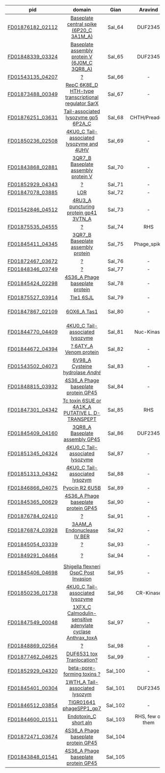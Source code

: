 |                        pid                        |                                           domain                                           |  Gian   |     Aravind      |           Pfam            |     observation     |                                                                                                                                                  Seed                                                                                                                                                  |
|:-------------------------------------------------:|:------------------------------------------------------------------------------------------:|:-------:|:----------------:|:-------------------------:|:-------------------:|:------------------------------------------------------------------------------------------------------------------------------------------------------------------------------------------------------------------------------------------------------------------------------------------------------:|
| [ FD01876182_02112](FD01876182_02112_rep_seq.aln) |          [Baseplate central spike (6P20_C 3A1M_A)](FD01876182_02112_rep_seq.hhr)           | Sal_64  |     DUF2345      |          DUF2345          |         nan         |                                                                                     GIKVEDDIVLESSSRISLKVGGSFVVIHPGGVDIMGPKINLNSGGSPGDAIQSILPDLPNNAFGAYFRIIDSITGNENMNFAWQVSSATRVIKGTTDTALTQVLQTDKEESVNLDYIYQTKAGIR                                                                                      |
| [ FD01848339_03324](FD01848339_03324_rep_seq.aln) |        [Baseplate assembly protein V (6J0M_C 3QR8_A)](FD01848339_03324_rep_seq.hhr)        | Sal_65  |     DUF2345      |          DUF2345          |         nan         |                                                                                           NVPPEASGQGTGYTPPDVDGAPSMPSTSATKDFIYSRNGLMEIRNAGGAWSVTHLGNGTTIGFNEAGELFAISQGGAFISAAGDMNIKAGGNMGIEAGGVLGIRAAEVKVDKG                                                                                            |
| [ FD01543135_04207](FD01543135_04207_rep_seq.aln) |                             [?](FD01543135_04207_rep_seq.hhr)                              | Sal_66  |        -         |             -             |         nan         |                                                                        NKYGHMKNGGYGARPTPPPKPNPGKMPGIAEKLMPNYPIDQASSEPNVFKTFFNGFSPYDYTLYCKKWVKPNLIYTPWDDPKYPGMDTKTAIDYLPKKNWAANQLPEGYSCAEPYLFPDLNELSGPATAGIDDLGELWGKISQRTRRGGRK                                                                         |
| [ FD01873488_00349](FD01873488_00349_rep_seq.aln) |    [RepC 6K8E_D HTH-type transcriptional regulator SarX](FD01873488_00349_rep_seq.hhr)     | Sal_67  |        -         |             -             |         nan         |           AKGMKGAITLKNDCDTVIKLAASDRQTGDNDIAFSVSLTVEKNRSAAKLPVMEFNLCLEDNGITQQELHEIDNELCDYPDEGETGYEVKNSTKTLVFIDKPNKINNDEKTNKEGALPGRKQADDESLDAKLSRRNKYAQAHTHHHHPMTQQQQQETIETNRSNGETRVVASGFTGEARVKNNDSYIMYMNTLKKLKDAPLQKELYEKIYGEISDNKYISAINLDIFINKEEKTIGKRKDVIKKALSEMVKKNAIVIDNKTISQPKPPTPIMTDI           |
| [ FD01876251_03631](FD01876251_03631_rep_seq.aln) |            [Tail-associated lysozyme gp5 6P2A_C](FD01876251_03631_rep_seq.hhr)             | Sal_68  |  CHTH/Preader1   |          DUF1441          |         nan         |                                           LPDVKPGEQLQQQRAEVFQRVTKDGSWHRETDQQIREHSARRTINSDQEERTTTTRTVTVQANDITSVLGTSKLTAGQIEHLTTGHYAIAAGKHIQMVAQDLLTKLKGATSTIEHDLTENVGGRRICRADEGLEFTAPTVFIGRGGSREKSGLNLLTLLIDILELVQQLATHTASHTHSNTGTPTNSSALTADAAQATRLHKKYGDLIA                                            |
| [ FD01850236_02508](FD01850236_02508_rep_seq.aln) |         [ 4KU0_C Tail-associated lysozyme and 4UHV](FD01850236_02508_rep_seq.hhr)          | Sal_69  |        -         |             -             |         nan         |                                                                                       NTSVALTQSSQVGIQKSLLIGKGYNVSVGENVTFTVGKSKTESTGKVAVYSAGEHLELRCGLARLVLTQDGKIFLNGTAINLQGMQTLSGDALMINWNCGATEDPPKTPAESGSQPLDMRQY                                                                                       |
| [ FD01843868_02881](FD01843868_02881_rep_seq.aln) |            [3QR7_B Baseplate assembly protein V](FD01843868_02881_rep_seq.hhr)             | Sal_70  |        -         | Bactofilin, small overlap |         nan         |                                               IKPNEHVTAYCDGATDTYDTKTHVKTWQGVPGGIVRILGESKIEILGRADVTITSENVVNIHGGKVINADAEVINVTATDTINAHATTINATATDSVNVIASNAVDFTSTTFTATAPGGITLNGPTRITQTLVTVGNATFLSDLRVTGEEGGSGNIRTTGSVFAGQEIQDRQGSMSEIRVTYNGHKHNCPDGGTDIPSILMV                                               |
| [ FD01852929_04343](FD01852929_04343_rep_seq.aln) |                             [?](FD01852929_04343_rep_seq.hhr)                              | Sal_71  |        -         |             -             |         nan         |      LTEMEILFLKFMVRDYRDLTGKDLGLIMHNIVRSNDDEAAELRSRIENMSPRSAASTFDMSTDPAPIHEWLARFQETRLEWQRPDDNAALPAPALTSGDDLPKAGNSKIPLPAITPELLMSQFPDMSDADRQALEYIADPENFSHVLHSDGTVLSVSENGPAAHFKNTYIPHTWTFKYNFKSPGEDYPYFASHVAQYQYVLAAVAGGWIGQMPVTLIRDNVINQATLNNTEGLKGEELKTAFLNNTPNGKSTAKILEAFNLEATSVKVEEIDGDANFYVNLKRK      |
| [ FD01847078_03885](FD01847078_03885_rep_seq.aln) |                            [LOR](FD01847078_03885_rep_seq.hhr)                             | Sal_72  |        -         |             -             |         nan         |                                                                                                                GMLLNCVTSDGYVSYFSDGNEIFYERLQRSDEITENYFITDYKGTVVAEISGSTVTQRYEFTVYGDLIQSAE                                                                                                                |
| [ FD01542846_04512](FD01542846_04512_rep_seq.aln) |           [4RU3_A puncturing protein gp41 3VTN_A](FD01542846_04512_rep_seq.hhr)            | Sal_73  |        -         |             -             |         nan         |                                                                                                 ADRRFRLKGLARGEVALYDDQGQSVTLTRAGIVVNGGGKPVIFTNATKARFEMPIESTGDIRDNCDSSGKTMAEMRTTYNGHTHKENGDGGGITDKPGQPMS                                                                                                 |
| [ FD01875535_04555](FD01875535_04555_rep_seq.aln) |                             [?](FD01875535_04555_rep_seq.hhr)                              | Sal_74  |       RHS        |            RHS            |         nan         |                                                                                                           QGLRGADRRADRRGVLGMSGRNDVRRAGKPAAGGEGAAGGDQLRAVRPAAVHTSSLPLRPAWTATGADYPDNTVAWRGEYDE                                                                                                           |
| [ FD01845411_04345](FD01845411_04345_rep_seq.aln) |             [3QR7_B Baseplate assembly protein](FD01845411_04345_rep_seq.hhr)              | Sal_75  |   Phage_spike    |        Phage_spike        |         nan         |                                                                                                SLKEMVITAPDGAVIRYDADAGALSATGMKTANLEASVSVTLKTPVVECTQHLKAATFEITQGGKMTGSVEHSGGSFTSNGVQVDNHGHGGVKPGDSWTKGTR                                                                                                 |
| [ FD01872467_03672](FD01872467_03672_rep_seq.aln) |                             [?](FD01872467_03672_rep_seq.hhr)                              | Sal_76  |        -         |             -             |         nan         |                                                                                                                       QGSAGVLRGAPTGVVCSVCPGGMTSGEPINPLPGAKVLPGEIDFALPGPLPFILTRA                                                                                                                        |
| [ FD01848346_03749](FD01848346_03749_rep_seq.aln) |                             [?](FD01848346_03749_rep_seq.hhr)                              | Sal_77  |        -         |             -             |         nan         |                                                                                                                       ISGGLERMRRTSATAGRTFTSRCGCRGSILTTRQGCITICSDIMHRSVAGSSVRIRLG                                                                                                                       |
| [ FD01845424_02298](FD01845424_02298_rep_seq.aln) |               [4S36_A Phage baseplate protein](FD01845424_02298_rep_seq.hhr)               | Sal_78  |        -         |             -             |         nan         |                                                                                                             DKDKRYVRFADDAAFEYDRKTHQLTVNGGIEKIVIEAKTSISITAPLTSITGNVQVTGNISASGSIIDAGGNTNHHSH                                                                                                             |
| [ FD01875527_03914](FD01875527_03914_rep_seq.aln) |                         [Tle1 6SJL](FD01875527_03914_rep_seq.hhr)                          | Sal_79  |        -         |             -             |         nan         |                                                               PYEVTMMVGDQEALKAFKSEASKRYYEAQKVYQAYLATPSQLKDELHQYSIPTPSGGRTGYIANTVMTRYVKPELQLLAGHLMRQLAAESGVPILELTETIPDELAAIFTAYQAAATTGGLPTLTPEQEHLIMTQYAHCSDSWVTSAGIFVNAPAPSRIRRVYQQQQGK                                                                |
| [ FD01847867_02109](FD01847867_02109_rep_seq.aln) |                        [6OX6_A Tas1](FD01847867_02109_rep_seq.hhr)                         | Sal_80  |        -         |             -             | Betwen PAAR and RHS |                                                                                 DEPENGVHVSGDVRIGGPLLVVRDIKSGKSQITLVTTIALTFMQPGRASAKSACFMMGLGIDMMVQKAGSALNRPVNAATGAKYLAGDDDVDFSLPGHFPLEWQRTYSSRDERTEGMFGRGWSVRRTTRMKTA                                                                                  |
| [ FD01844770_04409](FD01844770_04409_rep_seq.aln) |              [4KU0_C Tail-associated lysozyme ](FD01844770_04409_rep_seq.hhr)              | Sal_81  |    Nuc-Kinase    |          DUF2345          |         nan         |                                                                                               KDFTGLTSRETVGVLKAVTVGGVYQTTVVGEMNTSVIMAQTEEVGLLKSVTVNGPLNVSSATSITFTCGASSITMNEAGVVTISGTEFNFSASGPVAIKGKDVDIN                                                                                               |
| [ FD01844672_04394](FD01844672_04394_rep_seq.aln) |                   [? 6ATY_A Venom protein](FD01844672_04394_rep_seq.hhr)                   | Sal_82  |        -         |             -             |         nan         |                                                                      RALANDAKGVAEAILPKYGPAGIHRARIIKNDAEDFGENMDKYVGGSWNGHADALRHCYLMCAFAKEFGHDIAKRIGDNHERNDVAGIFSQQGNETTMDLNNNAVGLACAKSSDDCSSSCIQKYYNGELYDLNGLIDDPKLISPTLTNEWSVSDD                                                                       |
| [ FD01543502_04073](FD01543502_04073_rep_seq.aln) |             [6V98_A Cysteine hydrolase *André*](FD01543502_04073_rep_seq.hhr)              | Sal_83  |        -         |       DDE_Tnp_IS66        |         nan         |                                                                               DAIQINYDYYPVNTGMGFNLPLGHGAVVTVDPKAGKTQYYEFGRYTDKKCGNVRRRPVPDLSMGKDGQPTKESLDALYKFTSEKYGHGSTVTPTYYSDTNYKSANKHAEDFSKKHDCYSPIGNNCKTFAHDAATAGGK                                                                               |
| [ FD01848815_03932](FD01848815_03932_rep_seq.aln) |            [4S36_A Phage baseplate protein GP45](FD01848815_03932_rep_seq.hhr)             | Sal_84  |        -         |        Phage_lysis        |         nan         |                                                                                            GSEGEHITRYGDGTEIRYDREKHALSITLAPGGTYKITGKGTLDGPVEITDTLTVQGETQINADATVAGNIGASKEITDKSGSMSRIREVFNNHDHRGDSGGLTDKPNQKM                                                                                             |
| [ FD01847301_04342](FD01847301_04342_rep_seq.aln) |      [Tc toxin 6SUE or 4A1K_A PUTATIVE L, D-TRANSPEPT](FD01847301_04342_rep_seq.hhr)       | Sal_85  |       RHS        |           OCRE            |         nan         |                                                                                                                          NAADISNSGAYFHQPQRLPGQYFDDETGCITICSDIMHRSVAGSSARTRLG                                                                                                                           |
| [ FD01845409_04160](FD01845409_04160_rep_seq.aln) |               [3QR8_A Baseplate assembly GP45](FD01845409_04160_rep_seq.hhr)               | Sal_86  |     DUF2345      |       Gp5_C/DUF2345       |         nan         |                                                                                                                                                                                                                                                                                                        |
| [ FD01851345_04324](FD01851345_04324_rep_seq.aln) |              [4KU0_C Tail-associated lysozyme](FD01851345_04324_rep_seq.hhr)               | Sal_87  |        -         |             -             |         nan         |                                                                                                      TIQTVKELYLAAGDSITLSCGDTVLYMSSKGEFYVTCKTFNITATDADGQINTIKGQLDLNMDKREPKVGTFGESEKTAMAAVIKETFPPKE                                                                                                      |
| [ FD01851313_04342](FD01851313_04342_rep_seq.aln) |               [4KU0_C Tail-associated lysozym](FD01851313_04342_rep_seq.hhr)               | Sal_88  |        -         |             -             |         nan         |                                                                                                            LAQTINIGTTYRLDVGDQFTLRCGNAALVLHKDGSIEFCGKQLMLHTSDVMQLIGKGIDMNPDGGTAVTADDIAPLPTSE                                                                                                            |
| [ FD01846866_04075](FD01846866_04075_rep_seq.aln) |                       [Pyocin R2 6U5B](FD01846866_04075_rep_seq.hhr)                       | Sal_89  |        -         |        Baseplate_J        |         nan         |                                                                             WKGGGTVGVTFVMDNRSNIFPQPADVERVADYIAGHTDPITGLIVGQPDGVNVTVFAAKAKPVNPRIYISPKTAELKQAITHAINTMFFNEVTPGGALAPSRIIRAVAGVTGLDDFEVRFPTEIQRSENTELLTPGTIEWL                                                                              |
| [ FD01845365_00629](FD01845365_00629_rep_seq.aln) |            [4S36_A Phage baseplate protein GP45](FD01845365_00629_rep_seq.hhr)             | Sal_90  |        -         |        Phage_spike        |         nan         |                                                                            DRDKRRTDFADGAFVEYDRKNSAMTIGGAIRTLTITTHSDITVQTDTQTTVIAKESATIRTQYATVDSPETDVTGNATIKGDLLVKGSITGQGGMSISGGKGGAAATIDGTLKATGDLQSARVSLEEHQHPNGHNGSPTGAPMK                                                                            |
| [ FD01876784_02410](FD01876784_02410_rep_seq.aln) |                             [?](FD01876784_02410_rep_seq.hhr)                              | Sal_91  |        -         |         Sod_Fe_N          |         nan         |                                                                         DAIENMITGGMVFAVSGIPGLIVTNSIADSAYQFGYDMDDIVGGAHNGAADALRHCYLMCRMTKTFGSTMADAIGKNHEAAGDRGGQPANERLMDLKNNTVGISCGNSPSKCSDACIEKYNNGQLFGLGGIKADNSIKTKQGNSDASNY                                                                          |
| [ FD01876874_03928](FD01876874_03928_rep_seq.aln) |                 [3AAM_A Endonuclease IV BER](FD01876874_03928_rep_seq.hhr)                 | Sal_92  |        -         |      Phage_HK97_TLTM      |         nan         |                                                                                   DYVVAASRKLMQHAKSAELDVTETWTTAAQNATHNVTQTLEEKIGQIKKSVAGQMQQIIAPQVWFGSSAINTLTLMLDLCDTVQQLAQETAQHTHTNNGSSQPTNSSSINATASKAGDLKVKYSTVIKQ                                                                                    |
| [ FD01845054_03339](FD01845054_03339_rep_seq.aln) |                             [?](FD01845054_03339_rep_seq.hhr)                              | Sal_93  |        -         |             -             |         nan         |                                                                                                                    FTCRYRWQELDGAPRVTEHDTSDGGGRNAGVGGVYQGVWRKCGGHQQQRGVLSPAAAAAGAVF                                                                                                                     |
| [ FD01849291_04464](FD01849291_04464_rep_seq.aln) |                             [?](FD01849291_04464_rep_seq.hhr)                              | Sal_94  |        -         |      Glyco_hydro_31       |     Between RHS     |                                                                                                                        VVRISYNRLGLPETVNSPGKQQDRYTWNALGLMSSHRRITGSVEVYAARSAGGAHG                                                                                                                        |
| [ FD01845406_04698](FD01845406_04698_rep_seq.aln) |            [Shigella flexneri OspC Post Invasion](FD01845406_04698_rep_seq.hhr)            | Sal_95  |        -         |             -             |         nan         |    APTASGSAETPKLSAKQFKEVNGVYKKMATGKLWQRKPNGPAVSIPGSTYEVRAISARNIENLKKRLGKASQEQLDFFQRFKQLEFQMVHHTNAWITNPETLETTFLSRDELIKRKMVFDKTHTTKADVVQLANTGFAFFALSVKGIKLQKNSSRFGSNAHVTSIDKAKQKSPYMAEAHMILNDTLKFQERKVSDRLVTLLGGDDIARKDAIAFSKQVVAENAVDTLFHIDDLHMGLSLSILWSIKTAPISERSRKILLGVKGEAQFEQLITTLFRPQILVPVELTV     |
| [ FD01850236_01738](FD01850236_01738_rep_seq.aln) |              [4KU0_C Tail-associated lysozyme ](FD01850236_01738_rep_seq.hhr)              | Sal_96  |    CR-Kinase     |           WaaY            |         nan         |                                                                         NHFTDGYRNMNLTAFQDNAATLLKQIAFSVGVNGIMPGMGNMTTFVQGSRTEHINLTDTSSALGAKMINAGEMISISAGTLLSLVSGKNSKEICGGVKMVQAVDGIELHTGAASLVLKNNGQIEIRGVNIIFEGSSEVVIKSPAVSVYDK                                                                         |
| [ FD01847549_00048](FD01847549_00048_rep_seq.aln) | [1XFX_C Calmodulin-sensitive adenylate cyclase Anthrax_toxA](FD01847549_00048_rep_seq.hhr) | Sal_97  |        -         |             -             |         nan         | STGQEARKLVGEAFVHPLHMPVFERISLEENLSMSVREAGIYTISALGEGAAAKGHNILEKTIKPGSLKAIYSDNAESILGQAKRSGFVGRVGQWDASGVRGIYAHNRLGGEDLAYPVSLENTFANELVNAWIKFKIITPYTGDYDMHDIIKFSHGKGHVPMAESNEERGVKDLINKGIAKVDPSRPFEYTAMNVIRHGPQVNFVPYMWEHEHDKVVKDNGYLGVVARPGPFPVAMVHQGEWTVFDNSKELFNFYKSTNTPLPEHWSQDFVDRGKGMVATPRHAELLDKRRNMH |
| [ FD01848869_02564](FD01848869_02564_rep_seq.aln) |                             [?](FD01848869_02564_rep_seq.hhr)                              | Sal_98  |        -         |             -             |         nan         |                                                                          GTNRVIAPIGQVSISEELSQSHANNDFLPQQPPPPMPVFAKSCLRGMGCTDAGTSPEPSQNFMPVGYFMATPFSGDDQYNTQHIADNTSLNNSLAESEQHVETAATFPVGAVVFSWISGQFSTVGTSGGPKVLPQISVRYSLEALELQ                                                                          |
| [ FD01877462_04625](FD01877462_04625_rep_seq.aln) |                 [DUF6531 tox Tranlocation?](FD01877462_04625_rep_seq.hhr)                  | Sal_99  |        -         |             -             |         nan         |                                                                                           APTGVACSVCPGGMTSGEPVNPLLGAKVLPGETDFALPGPLPFILSRAYSSYRTKTPAPSGLFGPGWKMAADMRLQIRERALILNDSGGRSIHFEPLSPGEWAYSRSESFWLAR                                                                                           |
| [ FD01852929_04320](FD01852929_04320_rep_seq.aln) |                 [beta-pore-forming toxins ?](FD01852929_04320_rep_seq.hhr)                 | Sal_100 |        -         |             -             |         nan         |              KSLPPTKTPKPPEYHYVTLAKNTNEDGTVKVKNPDEFQMSVLLASSQLSDSDGDGNFDTSNVKVVVEEFQLNNSIDSSGVNFKMGGTVGKAEMTAGTINGNRESSFGVDLSATGLSGDIGLSAGTQGSGNYAGVDAVGTIGSAEAKAGSQIINDEVEHQYGFKTELGAEAAIAKGDINLAAESKFLKTKATISGSAGSVGASGSAGVVYDTDDILLKIALTGEVAALLGIGGDVEVEIGPFAPLLTSLFGVGSGTVISGFGTVIIGG               |
| [ FD01845401_00304](FD01845401_00304_rep_seq.aln) |               [1WTH_A Tail-associated lysozym](FD01845401_00304_rep_seq.hhr)               | Sal_101 |     DUF2345      |          DUF2345          |         nan         |                                                                               EMTSDNYIKTLVTKSKMKIIFDDENSVMTLKTPNGNTIIISDKNKSITLADQNSNTICMDKDGIAITSNKDVKISAKGGVNISSTRDTTVKATGDAKISGLNVSAQANTGLTLKGTATAELSCSGITTVKGALVKIN                                                                                |
| [ FD01846512_03854](FD01846512_03854_rep_seq.aln) |                  [TIGR01641 phageSPP1_gp7](FD01846512_03854_rep_seq.hhr)                   | Sal_102 |        -         |             -             |         nan         |                                                                                   AFAIPAILEGINWLFWGSAAAGGTVLATSGDSEQSKTKTEHLAKCEEKKPCPPCKTISGNIVPRGTIGYRHDLVPPGKPHHPYTGDHYNLYKANQNPNNCQCFWKESGAADAANGLPPPTGSIPIEPFAP                                                                                   |
| [ FD01844600_01511](FD01844600_01511_rep_seq.aln) |                   [Endotoxin_C short aln](FD01844600_01511_rep_seq.hhr)                    | Sal_103 | RHS, few of them |          AidB_N           |         nan         |                                                                                                       SAENLDITLPYATDPAGNRLPDPEFYPDSASTNTITSTGWSTMCAHSTTPSWRRGGIFTTRWAAVWVSGYGSGSWFTGATRGWNCRAGRM                                                                                                       |
| [ FD01872471_03674](FD01872471_03674_rep_seq.aln) |            [4S36_A Phage baseplate protein GP45](FD01872471_03674_rep_seq.hhr)             | Sal_104 |                  |        Phage_spike        |         nan         |                                                                                                  CSEDGNVTEYPDGGWFEYEPATGRWYVRGIKSMVIEAADNITLKTSEFVLEADRTRINSEVVINGGVTQGGGAMSSNGIVVDAHQHTGVLKGGDTTGGPV                                                                                                  |
| [ FD01843848_01541](FD01843848_01541_rep_seq.aln) |            [4S36_A Phage baseplate protein GP45](FD01843848_01541_rep_seq.hhr)             | Sal_105 |                  |         IpaC_SipC         |         nan         |                                                                                           TVNKRVIRFRNGTRIENDRESNSLLVDAVGDVTVKATGTVTIDAPETIITGNATVKGLLTYLGGLKGSSEGGTAADIQGEIKVTSGDVVVDGIGVKKHHHDTQGEYAPTSEAKA                                                                                           |

